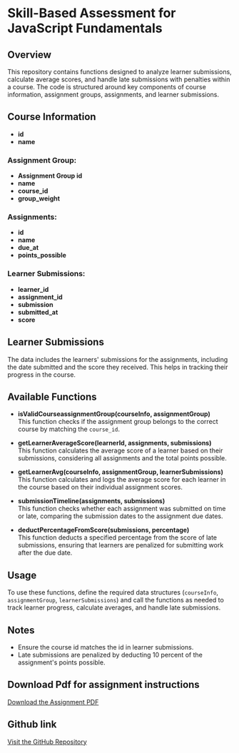 # Skill-Based Assessment for JavaScript Fundamentals

## Overview

This repository contains functions designed to analyze learner submissions, calculate average scores, and handle late submissions with penalties within a course. The code is structured around key components of course information, assignment groups, assignments, and learner submissions.

## Course Information

- **id**
- **name**

### Assignment Group:

- **Assignment Group id**
- **name**
- **course_id**
- **group_weight**

### Assignments:

- **id**
- **name**
- **due_at**
- **points_possible**

### Learner Submissions:

- **learner_id**
- **assignment_id**
- **submission**
- **submitted_at**
- **score**

## Learner Submissions

The data includes the learners' submissions for the assignments, including the date submitted and the score they received. This helps in tracking their progress in the course.

## Available Functions

- **isValidCourseassignmentGroup(courseInfo, assignmentGroup)**  
  This function checks if the assignment group belongs to the correct course by matching the `course_id`.

- **getLearnerAverageScore(learnerId, assignments, submissions)**  
  This function calculates the average score of a learner based on their submissions, considering all assignments and the total points possible.

- **getLearnerAvg(courseInfo, assignmentGroup, learnerSubmissions)**  
  This function calculates and logs the average score for each learner in the course based on their individual assignment scores.

- **submissionTimeline(assignments, submissions)**  
  This function checks whether each assignment was submitted on time or late, comparing the submission dates to the assignment due dates.

- **deductPercentageFromScore(submissions, percentage)**  
  This function deducts a specified percentage from the score of late submissions, ensuring that learners are penalized for submitting work after the due date.

## Usage

To use these functions, define the required data structures (`courseInfo`, `assignmentGroup`, `learnerSubmissions`) and call the functions as needed to track learner progress, calculate averages, and handle late submissions.

## Notes

- Ensure the course id matches the id in learner submissions.
- Late submissions are penalized by deducting 10 percent of the assignment's points possible.

## Download Pdf for assignment instructions

[Download the Assignment PDF](./SBA.pdf)

## Github link
[Visit the GitHub Repository](https://github.com/Chokseys2022/WEB_DES_2024/tree/main/308/SBA%20308%20JavaScript%20Fundamentals)

